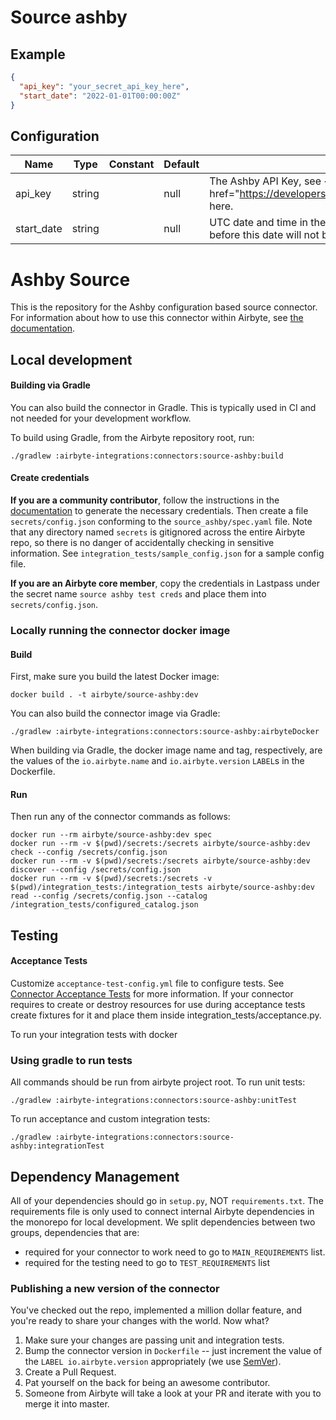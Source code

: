 # Source ashby

## Example
```json
{
  "api_key": "your_secret_api_key_here",
  "start_date": "2022-01-01T00:00:00Z"
}
```

## Configuration
| Name | Type | Constant | Default | Description |
| --- | --- | --- | --- | --- |
|api_key |string||null|The Ashby API Key, see <a href=\"https://developers.ashbyhq.com/reference/authentication\">doc</a> here.|
|start_date |string||null|UTC date and time in the format 2017-01-25T00:00:00Z. Any data before this date will not be replicated.|

# Ashby Source

This is the repository for the Ashby configuration based source connector.
For information about how to use this connector within Airbyte, see [the documentation](https://docs.airbyte.io/integrations/sources/ashby).

## Local development

#### Building via Gradle
You can also build the connector in Gradle. This is typically used in CI and not needed for your development workflow.

To build using Gradle, from the Airbyte repository root, run:
```
./gradlew :airbyte-integrations:connectors:source-ashby:build
```

#### Create credentials
**If you are a community contributor**, follow the instructions in the [documentation](https://docs.airbyte.io/integrations/sources/ashby)
to generate the necessary credentials. Then create a file `secrets/config.json` conforming to the `source_ashby/spec.yaml` file.
Note that any directory named `secrets` is gitignored across the entire Airbyte repo, so there is no danger of accidentally checking in sensitive information.
See `integration_tests/sample_config.json` for a sample config file.

**If you are an Airbyte core member**, copy the credentials in Lastpass under the secret name `source ashby test creds`
and place them into `secrets/config.json`.

### Locally running the connector docker image

#### Build
First, make sure you build the latest Docker image:
```
docker build . -t airbyte/source-ashby:dev
```

You can also build the connector image via Gradle:
```
./gradlew :airbyte-integrations:connectors:source-ashby:airbyteDocker
```
When building via Gradle, the docker image name and tag, respectively, are the values of the `io.airbyte.name` and `io.airbyte.version` `LABEL`s in
the Dockerfile.

#### Run
Then run any of the connector commands as follows:
```
docker run --rm airbyte/source-ashby:dev spec
docker run --rm -v $(pwd)/secrets:/secrets airbyte/source-ashby:dev check --config /secrets/config.json
docker run --rm -v $(pwd)/secrets:/secrets airbyte/source-ashby:dev discover --config /secrets/config.json
docker run --rm -v $(pwd)/secrets:/secrets -v $(pwd)/integration_tests:/integration_tests airbyte/source-ashby:dev read --config /secrets/config.json --catalog /integration_tests/configured_catalog.json
```
## Testing

#### Acceptance Tests
Customize `acceptance-test-config.yml` file to configure tests. See [Connector Acceptance Tests](https://docs.airbyte.io/connector-development/testing-connectors/connector-acceptance-tests-reference) for more information.
If your connector requires to create or destroy resources for use during acceptance tests create fixtures for it and place them inside integration_tests/acceptance.py.

To run your integration tests with docker

### Using gradle to run tests
All commands should be run from airbyte project root.
To run unit tests:
```
./gradlew :airbyte-integrations:connectors:source-ashby:unitTest
```
To run acceptance and custom integration tests:
```
./gradlew :airbyte-integrations:connectors:source-ashby:integrationTest
```

## Dependency Management
All of your dependencies should go in `setup.py`, NOT `requirements.txt`. The requirements file is only used to connect internal Airbyte dependencies in the monorepo for local development.
We split dependencies between two groups, dependencies that are:
* required for your connector to work need to go to `MAIN_REQUIREMENTS` list.
* required for the testing need to go to `TEST_REQUIREMENTS` list

### Publishing a new version of the connector
You've checked out the repo, implemented a million dollar feature, and you're ready to share your changes with the world. Now what?
1. Make sure your changes are passing unit and integration tests.
1. Bump the connector version in `Dockerfile` -- just increment the value of the `LABEL io.airbyte.version` appropriately (we use [SemVer](https://semver.org/)).
1. Create a Pull Request.
1. Pat yourself on the back for being an awesome contributor.
1. Someone from Airbyte will take a look at your PR and iterate with you to merge it into master.
